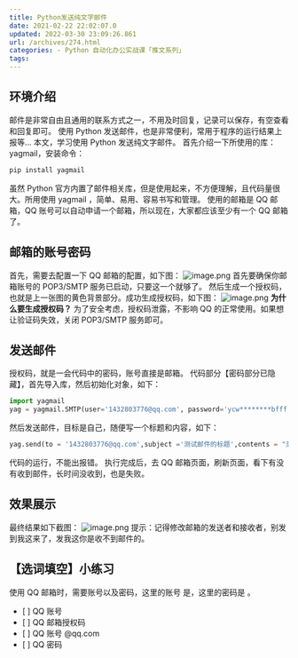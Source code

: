 ```yaml
---
title: Python发送纯文字邮件
date: 2021-02-22 22:02:07.0
updated: 2022-03-30 23:09:26.861
url: /archives/274.html
categories: - Python 自动化办公实战课「推文系列」
tags: 
---
```




## 环境介绍

邮件是非常自由且通用的联系方式之一，不用及时回复，记录可以保存，有空查看和回复即可。 使用 Python 发送邮件，也是非常便利，常用于程序的运行结果上报等... 本文，学习使用 Python 发送纯文字邮件。 首先介绍一下所使用的库：yagmail，安装命令：

```python
pip install yagmail
```

虽然 Python 官方内置了邮件相关库，但是使用起来，不方便理解，且代码量很大。所用使用 yagmail ，简单、易用、容易书写和管理。 使用的邮箱是 QQ 邮箱，QQ 账号可以自动申请一个邮箱，所以现在，大家都应该至少有一个 QQ 邮箱了。

## 邮箱的账号密码

首先，需要去配置一下 QQ 邮箱的配置，如下图： ![image.png](https://img-blog.csdnimg.cn/img_convert/6acd0a8b5410c37a0fddb90b6df8b4aa.png) 首先要确保你邮箱账号的 POP3/SMTP 服务已启动，只要这一个就够了。 然后生成一个授权码，也就是上一张图的黄色背景部分。成功生成授权码，如下图： ![image.png](https://img-blog.csdnimg.cn/img_convert/d42c9601f8a7dfcd56ad63e6b4c67126.png) **为什么要生成授权码？** 为了安全考虑，授权码泄露，不影响 QQ 的正常使用。如果想让验证码失效，关闭 POP3/SMTP 服务即可。

## 发送邮件

授权码，就是一会代码中的密码，账号直接是邮箱。 代码部分【密码部分已隐藏】，首先导入库，然后初始化对象，如下：

```python
import yagmail
yag = yagmail.SMTP(user='1432803776@qq.com', password='ycw********bfff',host='smtp.qq.com')
```

然后发送邮件，目标是自己，随便写一个标题和内容，如下：

```python
yag.send(to = '1432803776@qq.com',subject ='测试邮件的标题',contents = "测试邮件的内容")
```

代码的运行，不能出报错。 执行完成后，去 QQ 邮箱页面，刷新页面，看下有没有收到邮件，长时间没收到，也是失败。

## 效果展示

最终结果如下截图： ![image.png](https://img-blog.csdnimg.cn/img_convert/57eb244a1ab22dda9db171cef10767b9.png) 提示：记得修改邮箱的发送者和接收者，别发到我这来了，发我这你是收不到邮件的。

## 【选词填空】小练习

使用 QQ 邮箱时，需要账号以及密码，这里的账号 是，这里的密码是 。

*   \[ \] QQ 账号
*   \[ \] QQ 邮箱授权码
*   \[ \] QQ 账号 @qq.com
*   \[ \] QQ 密码